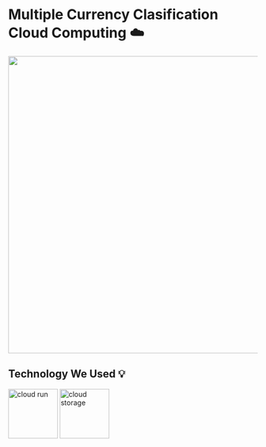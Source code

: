 # Multiple Currency Clasification Cloud Computing ☁️
<div align="center">
<!--   <img src="https://static-00.iconduck.com/assets.00/google-cloud-icon-1024x823-wiwlyizc.png" width="100" > -->
  <img src="https://www.gstatic.com/devrel-devsite/prod/v0e0f589edd85502a40d78d7d0825db8ea5ef3b99ab4070381ee86977c9168730/cloud/images/cloud-logo.svg" width="600" >
</div>

## Technology We Used 💡
<img src="https://encrypted-tbn0.gstatic.com/images?q=tbn:ANd9GcS2r0XfEqqb9HB1bt4_P_M5u8g4LxYTmbqRuA&s" alt="cloud run" width="100">
<img src="https://k21academy.com/wp-content/uploads/2021/02/Google-Cloud-Storage-logo.png" alt="cloud storage" width="100"> 
